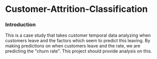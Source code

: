 # Customer-Attrition-Classification
### Introduction
This is a case study that takes customer temporal data analyzing when customers leave and the factors which seem to predict this leaving. By making predictions on when customers leave and the rate, we are predicting the "churn rate". This project should provide analysis on this.
